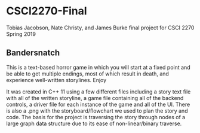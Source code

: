 # CSCI2270-Final
Tobias Jacobson, Nate Christy, and James Burke final project for CSCI 2270 Spring 2019

Bandersnatch
------------

This is a text-based horror game in which you will start at a fixed point and be able to get multiple
endings, most of which result in death, and experience well-written storylines. Enjoy

It was created in C++ 11 using a few different files including a story text file with all of the
written storyline, a game file containing all of the backend controls, a driver file for each
instance of the game and all of the UI. There is also a .png with the storyboard/flowchart we
used to plan the story and code. The basis for the project is traversing the story through nodes
of a large graph data structure due to its ease of non-linear/binary traverse.
